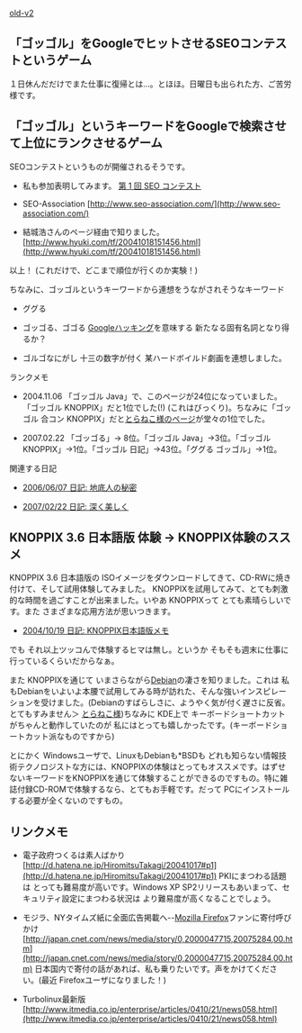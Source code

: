 [old-v2](ig041025-orig.html)

## 「ゴッゴル」をGoogleでヒットさせるSEOコンテストというゲーム

１日休んだだけでまた仕事に復帰とは…。とほほ。日曜日も出られた方、ご苦労様です。

## 「ゴッゴル」というキーワードをGoogleで検索させて上位にランクさせるゲーム

SEOコンテストというものが開催されるそうです。

* 私も参加表明してみます。
  [第 1 回 SEO コンテスト](http://www.seo-association.com/)

  
* SEO-Association
  [http://www.seo-association.com/](http://www.seo-association.com/)
  
* 結城浩さんのページ経由で知りました。
  [http://www.hyuki.com/tf/20041018151456.html](http://www.hyuki.com/tf/20041018151456.html)

以上！ (これだけで、どこまで順位が行くのか実験！)

ちなみに、ゴッゴルというキーワードから連想をうながされそうなキーワード

* ググる
  
* ゴッゴる、ゴゴる
  [Googleハッキング](http://www.itmedia.co.jp/enterprise/articles/0408/10/news025.html)を意味する 新たなる固有名詞となり得るか？
  
* ゴルゴなにがし
  十三の数字が付く 某ハードボイルド劇画を連想しました。

ランクメモ

* 2004.11.06 「ゴッゴル Java」で、このページが24位になっていました。「ゴッゴル KNOPPIX」だと1位でした(!) (これはびっくり)。ちなみに「ゴッゴル
  合コン KNOPPIX」だと[とらねこ様のページ](http://yamaguch.sytes.net/~tora/diary/?date=20030709)が堂々の1位でした。
  
* 2007.02.22 「ゴッゴる」→ 8位。「ゴッゴル Java」→3位。「ゴッゴル KNOPPIX」→1位。「ゴッゴル 日記」→43位。「ググる ゴッゴル」→1位。

関連する日記

* [2006/06/07 日記: 地底人の秘密](../2006/ig060607.html)
  
* [2007/02/22 日記: 深く美しく](../2007/ig070222.html)

## KNOPPIX 3.6 日本語版 体験 → KNOPPIX体験のススメ

KNOPPIX 3.6 日本語版の ISOイメージをダウンロードしてきて、CD-RWに焼き付けて、そして試用体験してみました。
KNOPPIXを試用してみて、とても刺激的な時間を過ごすことが出来ました。いやあ
KNOPPIXって とても素晴らしいです。また さまざまな応用方法が思いつきます。

* [2004/10/19 日記: KNOPPIX日本語版メモ](ig041019.html)

でも それ以上ツッコんで体験するヒマは無し。というか そもそも週末に仕事に行っているくらいだからなぁ。

また KNOPPIXを通じて いまさらながら[Debian](http://www.debian.org/)の凄さを知りました。これは 私もDebianをいよいよ本腰で試用してみる時が訪れた、そんな強いインスピレーションを受けました。(Debianのすばらしさに、ようやく気が付く遅さに反省。とてもすみません＞ [とらねこ様](http://yamaguch.sytes.net/~tora/diary/))ちなみに KDE上で キーボードショートカットがちゃんと動作していたのが 私にはとっても嬉しかったです。(キーボードショートカット派なものですから)

とにかく Windowsユーザで、LinuxもDebianも*BSDも どれも知らない情報技術テクノロジストな方には、KNOPPIXの体験はとってもオススメです。はずせないキーワードをKNOPPIXを通じて体験することができるのですもの。特に雑誌付録CD-ROMで体験するなら、とてもお手軽です。だって PCにインストールする必要が全くないのですもの。

## リンクメモ

* 電子政府つくるは素人ばかり
  [http://d.hatena.ne.jp/HiromitsuTakagi/20041017#p1](http://d.hatena.ne.jp/HiromitsuTakagi/20041017#p1)
  PKIにまつわる話題は とっても難易度が高いです。Windows XP SP2リリースもあいまって、セキュリティ設定にまつわる状況は より難易度が高くなることでしょう。
  
* モジラ、NYタイムズ紙に全面広告掲載へ--[Mozilla Firefox](http://www.igapyon.jp/igapyon/diary/keyword/firefox.html)ファンに寄付呼びかけ
  [http://japan.cnet.com/news/media/story/0,2000047715,20075284,00.htm](http://japan.cnet.com/news/media/story/0,2000047715,20075284,00.htm)
  日本国内で寄付の話があれば、私も乗りたいです。声をかけてください。(最近
  Firefoxユーザになりました！)
  
* Turbolinux最新版
  [http://www.itmedia.co.jp/enterprise/articles/0410/21/news058.html](http://www.itmedia.co.jp/enterprise/articles/0410/21/news058.html)